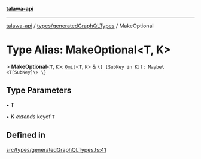 [**talawa-api**](../../../README.md)

***

[talawa-api](../../../modules.md) / [types/generatedGraphQLTypes](../README.md) / MakeOptional

# Type Alias: MakeOptional\<T, K\>

\> **MakeOptional**\<`T`, `K`\>: [`Omit`](Omit.md)\<`T`, `K`\> & `\{ [SubKey in K]?: Maybe\<T[SubKey]\> \}`

## Type Parameters

• **T**

• **K** *extends* keyof `T`

## Defined in

[src/types/generatedGraphQLTypes.ts:41](https://github.com/PalisadoesFoundation/talawa-api/blob/3a5276aff43f5de4f7fab3ec9683a420dcdc7a06/src/types/generatedGraphQLTypes.ts#L41)
